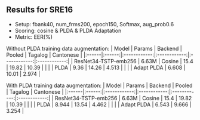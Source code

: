 ## Results for SRE16

* Setup: fbank40, num_frms200, epoch150, Softmax, aug_prob0.6
* Scoring: cosine & PLDA & PLDA Adaptation
* Metric: EER(%)

Without PLDA training data augmentation:
| Model | Params | Backend | Pooled | Tagalog | Cantonese |
|:------|:------:|:------------:|:------------:|:------------:|:------------:|
| ResNet34-TSTP-emb256 | 6.63M | Cosine | 15.4 | 19.82 | 10.39 |
|                      |       | PLDA | 9.36 | 14.26 | 4.513 |
|                      |       | Adapt PLDA | 6.608 | 10.01 | 2.974 |

With PLDA training data augmentation:
| Model | Params | Backend | Pooled | Tagalog | Cantonese |
|:------|:------:|:------------:|:------------:|:------------:|:------------:|
| ResNet34-TSTP-emb256 | 6.63M | Cosine | 15.4 | 19.82 | 10.39 |
|                      |       | PLDA | 8.944 | 13.54 | 4.462 |
|                      |       | Adapt PLDA | 6.543 | 9.666 | 3.254 |
